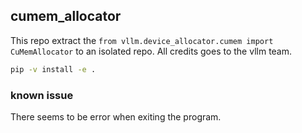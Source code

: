 ## cumem_allocator

This repo extract the `from vllm.device_allocator.cumem import CuMemAllocator` to an isolated repo.
All credits goes to the vllm team.

```bash
pip -v install -e .
```

### known issue

There seems to be error when exiting the program.

